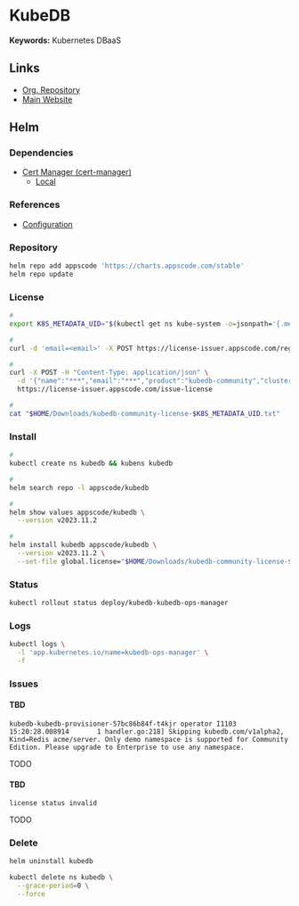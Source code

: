 # KubeDB

<!--
NEED ENTERPRICE LICENSE
-->

**Keywords:** Kubernetes DBaaS

## Links

- [Org. Repository](https://github.com/kubedb)
- [Main Website](https://kubedb.com)

## Helm

### Dependencies

- [Cert Manager (cert-manager)](/cert-manager/README.md)
  - [Local](/cert-manager/cluster-issuer/letsencrypt/local.md)

### References

- [Configuration](https://github.com/kubedb/installer/tree/master/charts/kubedb#configuration)

### Repository

```sh
helm repo add appscode 'https://charts.appscode.com/stable'
helm repo update
```

### License

```sh
#
export K8S_METADATA_UID="$(kubectl get ns kube-system -o=jsonpath='{.metadata.uid}')"

#
curl -d 'email=<email>' -X POST https://license-issuer.appscode.com/register

#
curl -X POST -H "Content-Type: application/json" \
  -d '{"name":"***","email":"***","product":"kubedb-community","cluster":"***","tos":"true","token":"***"}' \
  https://license-issuer.appscode.com/issue-license

#
cat "$HOME/Downloads/kubedb-community-license-$K8S_METADATA_UID.txt"
```

<!--
https://appscode.com/issue-license
Product: KubeDB Enterprise Edition
-->

### Install

```sh
#
kubectl create ns kubedb && kubens kubedb

#
helm search repo -l appscode/kubedb

#
helm show values appscode/kubedb \
  --version v2023.11.2

#
helm install kubedb appscode/kubedb \
  --version v2023.11.2 \
  --set-file global.license="$HOME/Downloads/kubedb-community-license-$K8S_METADATA_UID.txt"
```

<!--
Enterprise

AutoScaler
Dashboard
-->

### Status

```sh
kubectl rollout status deploy/kubedb-kubedb-ops-manager
```

### Logs

```sh
kubectl logs \
  -l 'app.kubernetes.io/name=kubedb-ops-manager' \
  -f
```

### Issues

#### TBD

```log
kubedb-kubedb-provisioner-57bc86b84f-t4kjr operator I1103 15:20:28.008914       1 handler.go:218] Skipping kubedb.com/v1alpha2, Kind=Redis acme/server. Only demo namespace is supported for Community Edition. Please upgrade to Enterprise to use any namespace.
```

TODO

#### TBD

```log
license status invalid
```

TODO

### Delete

```sh
helm uninstall kubedb

kubectl delete ns kubedb \
  --grace-period=0 \
  --force
```
